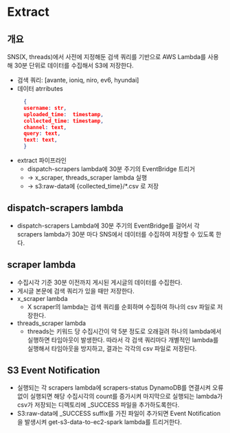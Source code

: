 # Extract

## 개요

SNS(X, threads)에서 사전에 지정해둔 검색 쿼리를 기반으로 AWS Lambda를 사용해 30분 단위로 데이터를 수집해서 S3에 저장한다.

- 검색 쿼리: [avante, ioniq, niro, ev6, hyundai]
- 데이터 atrributes
  ```json
    { 
    username: str,
    uploaded_time:  timestamp,
    collected_time: timestamp,
    channel: text,
    query: text,
    text: text,
    }
  ```  
- extract 파이프라인
    - dispatch-scrapers lambda에 30분 주기의 EventBridge 트리거 
    - → x_scraper, threads_scraper lambda 실행 
    - → s3:raw-data에 {collected_time}/*.csv 로 저장

## dispatch-scrapers lambda

- dispatch-scrapers Lambda에 30분 주기의 EventBridge를 걸어서 각 scrapers lambda가 30분 마다 SNS에서 데이터를 수집하여 저장할 수 있도록 한다.

## scraper lambda

- 수집시각 기준 30분 이전까지 게시된 게시글의 데이터를 수집한다.
- 게시글 본문에 검색 쿼리가 있을 때만 저장한다.
- x_scraper lambda
    - X scraper의 lambda는 검색 쿼리를 순회하며 수집하여 하나의 csv 파일로 저장한다.
- threads_scraper lambda
    - threads는 키워드 당 수집시간이 약 5분 정도로 오래걸려 하나의 lambda에서 실행하면 타임아웃이 발생한다. 따라서 각 검색 쿼리마다 개별적인 lambda를 실행해서 타임아웃을 방지하고, 결과는 각각의 csv 파일로 저장된다.

## S3 Event Notification

- 실행되는 각 scrapers lambda에 scrapers-status DynamoDB를 연결시켜 오류 없이 실행되면 해당 수집시각의 count를 증가시켜 마지막으로 실행되는 lambda가 csv가 저장되는 디렉토리에 _SUCCESS 파일을 추가하도록한다.
- S3:raw-data에 _SUCCESS suffix를 가진 파일이 추가되면 Event Notification을 발생시켜 get-s3-data-to-ec2-spark lambda를 트리거한다.